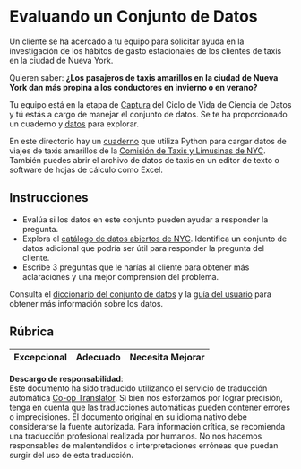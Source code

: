 <!--
CO_OP_TRANSLATOR_METADATA:
{
  "original_hash": "564445c39ad29a491abcb9356fc4d47d",
  "translation_date": "2025-08-24T00:43:56+00:00",
  "source_file": "4-Data-Science-Lifecycle/14-Introduction/assignment.md",
  "language_code": "es"
}
-->
# Evaluando un Conjunto de Datos

Un cliente se ha acercado a tu equipo para solicitar ayuda en la investigación de los hábitos de gasto estacionales de los clientes de taxis en la ciudad de Nueva York.

Quieren saber: **¿Los pasajeros de taxis amarillos en la ciudad de Nueva York dan más propina a los conductores en invierno o en verano?**

Tu equipo está en la etapa de [Captura](Readme.md#Capturing) del Ciclo de Vida de Ciencia de Datos y tú estás a cargo de manejar el conjunto de datos. Se te ha proporcionado un cuaderno y [datos](../../../../data/taxi.csv) para explorar.

En este directorio hay un [cuaderno](../../../../4-Data-Science-Lifecycle/14-Introduction/notebook.ipynb) que utiliza Python para cargar datos de viajes de taxis amarillos de la [Comisión de Taxis y Limusinas de NYC](https://docs.microsoft.com/en-us/azure/open-datasets/dataset-taxi-yellow?tabs=azureml-opendatasets).  
También puedes abrir el archivo de datos de taxis en un editor de texto o software de hojas de cálculo como Excel.

## Instrucciones

- Evalúa si los datos en este conjunto pueden ayudar a responder la pregunta.
- Explora el [catálogo de datos abiertos de NYC](https://data.cityofnewyork.us/browse?sortBy=most_accessed&utf8=%E2%9C%93). Identifica un conjunto de datos adicional que podría ser útil para responder la pregunta del cliente.
- Escribe 3 preguntas que le harías al cliente para obtener más aclaraciones y una mejor comprensión del problema.

Consulta el [diccionario del conjunto de datos](https://www1.nyc.gov/assets/tlc/downloads/pdf/data_dictionary_trip_records_yellow.pdf) y la [guía del usuario](https://www1.nyc.gov/assets/tlc/downloads/pdf/trip_record_user_guide.pdf) para obtener más información sobre los datos.

## Rúbrica

Excepcional | Adecuado | Necesita Mejorar  
--- | --- | ---  

**Descargo de responsabilidad**:  
Este documento ha sido traducido utilizando el servicio de traducción automática [Co-op Translator](https://github.com/Azure/co-op-translator). Si bien nos esforzamos por lograr precisión, tenga en cuenta que las traducciones automáticas pueden contener errores o imprecisiones. El documento original en su idioma nativo debe considerarse la fuente autorizada. Para información crítica, se recomienda una traducción profesional realizada por humanos. No nos hacemos responsables de malentendidos o interpretaciones erróneas que puedan surgir del uso de esta traducción.